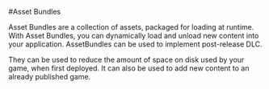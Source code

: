 #Asset Bundles

Asset Bundles are a collection of assets, packaged for loading at runtime. With Asset Bundles, you can dynamically load and unload new content into your application. AssetBundles can be used to implement post-release DLC. 

They can be used to reduce the amount of space on disk used by your game, when first deployed. It can also be used to add new content to an already published game.


